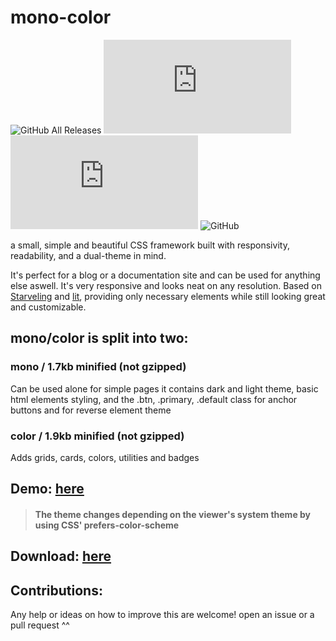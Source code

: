 # mono-color
![GitHub All Releases](https://img.shields.io/github/downloads/asvvvad/mono-color/total) ![GitHub file size in bytes](https://img.shields.io/github/size/asvvvad/mono-color/mono.min.css?label=mono) ![GitHub file size in bytes](https://img.shields.io/github/size/asvvvad/mono-color/color.min.css?label=color) ![GitHub](https://img.shields.io/github/license/asvvvad/mono-color)

a small, simple and beautiful CSS framework built with responsivity, readability, and a dual-theme in mind.

It's perfect for a blog or a documentation site and can be used for anything else aswell.
It's very responsive and looks neat on any resolution.
Based on [Starveling](https://github.com/any-code/starveling/) and [lit](https://ajusa.github.io/lit/), providing only necessary elements while still looking great and customizable.

## mono/color is split into two:

### mono / 1.7kb minified (not gzipped)
Can be used alone for simple pages it contains dark and light theme, basic html elements styling, and the .btn, .primary, .default class for anchor buttons and for reverse element theme

### color / 1.9kb minified (not gzipped)
Adds grids, cards, colors, utilities and badges

## Demo: [here](https://asvvvad.github.io/mono-color)
>  #### The theme changes depending on the viewer's system theme by using CSS' prefers-color-scheme 
## Download: [here](https://github.com/asvvvad/mono-color/releases)

## Contributions:
Any help or ideas on how to improve this are welcome! open an issue or a pull request ^^
